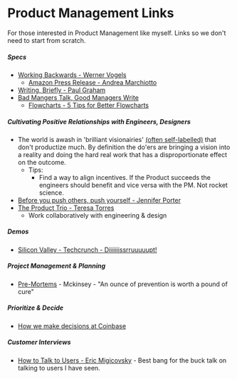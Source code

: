 # Product Management Links

For those interested in Product Management like myself. Links so we don't need to start from scratch. 

##### Specs 
  * [Working Backwards - Werner Vogels](https://www.allthingsdistributed.com/2006/11/working_backwards.html)
    * [Amazon Press Release - Andrea Marchiotto](https://medium.com/@IndianaStyle/amazon-press-release-how-to-55d61188ecdd)
  * [Writing, Briefly - Paul Graham](http://www.paulgraham.com/writing44.html)
  * [Bad Mangers Talk, Good Managers Write](http://blog.idonethis.com/managers-write/)
    * [Flowcharts - 5 Tips for Better Flowcharts](https://www.smartdraw.com/flowchart/flowchart-tips.htm)
 
##### Cultivating Positive Relationships with Engineers, Designers
  * The world is awash in 'brilliant visionairies' [(often self-labelled)](https://www.youtube.com/watch?v=DkGMY63FF3Q) that don't productize much. By definition the do'ers are bringing a vision into a reality and doing the hard real work that has a disproportionate effect on the outcome.  
    * Tips:
      * Find a way to align incentives. If the Product succeeds the engineers should benefit and vice versa with the PM. Not rocket science. 
  * [Before you push others, push yourself - Jennifer Porter](https://hbr.org/2019/01/to-improve-your-team-first-work-on-yourself)
  * [The Product Trio - Teresa Torres](https://www.producttalk.org/2021/05/product-trio/?utm_source=Twitter&utm_medium=tweet-this&utm_campaign=Monthly%20Post)
    * Work collaboratively with engineering & design
  
##### Demos
  * [Silicon Valley - Techcrunch - Diiiiiiissrruuuuupt!](https://www.youtube.com/watch?v=J-GVd_HLlps)

##### Project Management & Planning
  * [Pre-Mortems](https://www.mckinsey.com/business-functions/strategy-and-corporate-finance/our-insights/bias-busters-premortems-being-smart-at-the-start) - Mckinsey - "An ounce of prevention is worth a pound of cure"
  
##### Prioritize & Decide 
  * [How we make decisions at Coinbase](https://medium.com/@barmstrong/how-we-make-decisions-at-coinbase-cd6c630322e9)

##### Customer Interviews
  * [How to Talk to Users - Eric Migicovsky](https://www.ycombinator.com/library/6g-how-to-talk-to-users) - Best bang for the buck talk on talking to users I have seen. 

